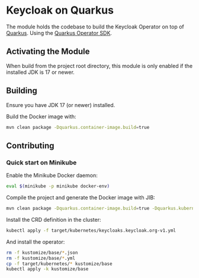 # Keycloak on Quarkus

The module holds the codebase to build the Keycloak Operator on top of [Quarkus](https://quarkus.io/).
Using the [Quarkus Operator SDK](https://github.com/quarkiverse/quarkus-operator-sdk).

## Activating the Module

When build from the project root directory, this module is only enabled if the installed JDK is 17 or newer. 

## Building

Ensure you have JDK 17 (or newer) installed.

Build the Docker image with:

```bash
mvn clean package -Dquarkus.container-image.build=true
```

## Contributing

### Quick start on Minikube

Enable the Minikube Docker daemon:

```bash
eval $(minikube -p minikube docker-env)
```

Compile the project and generate the Docker image with JIB:

```bash
mvn clean package -Dquarkus.container-image.build=true -Dquarkus.kubernetes.deployment-target=minikube
```

Install the CRD definition in the cluster:

```bash
kubectl apply -f target/kubernetes/keycloaks.keycloak.org-v1.yml
```

And install the operator:

```bash
rm -f kustomize/base/*.json
rm -f kustomize/base/*.yml
cp -f target/kubernetes/* kustomize/base
kubectl apply -k kustomize/base
```
